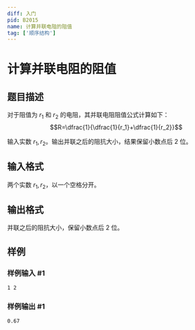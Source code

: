 ```yaml
---
diff: 入门
pid: B2015
name: 计算并联电阻的阻值
tag: ['顺序结构']
---
```

# 计算并联电阻的阻值
## 题目描述

对于阻值为 $r_1$ 和 $r_2$ 的电阻，其并联电阻阻值公式计算如下：
$$R=\dfrac{1}{\dfrac{1}{r_1}+\dfrac{1}{r_2}}$$

输入实数 $r_1,r_2$。输出并联之后的阻抗大小，结果保留小数点后 $2$ 位。

## 输入格式

两个实数 $r_1,r_2$，以一个空格分开。

## 输出格式

并联之后的阻抗大小，保留小数点后 $2$ 位。

## 样例

### 样例输入 #1
```
1 2
```
### 样例输出 #1
```
0.67
```
